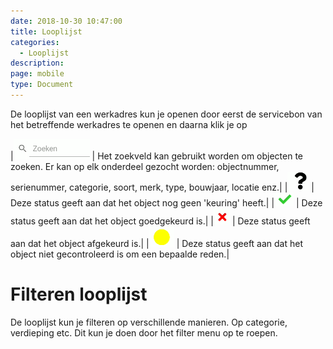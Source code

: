 ```yaml
---
date: 2018-10-30 10:47:00
title: Looplijst
categories:
  - Looplijst
description:
page: mobile
type: Document
---
```


De looplijst van een werkadres kun je openen door eerst de servicebon van het betreffende werkadres te openen en daarna klik je op <i class="fas fa-building"></i>


|![](/images/2018-11-09-09-33-44.png)   | Het zoekveld kan gebruikt worden om objecten te zoeken. Er kan op elk onderdeel gezocht worden: objectnummer, serienummer, categorie, soort, merk, type, bouwjaar, locatie enz.|
|![](/images/2018-11-09-09-35-43.png)   | Deze status geeft aan dat het object nog geen 'keuring' heeft.|
|![](/images/2018-11-09-09-36-17.png)   | Deze status geeft aan dat het object goedgekeurd is.|
|![](/images/2018-11-09-09-37-30.png)   | Deze status geeft aan dat het object afgekeurd is.|
|![](/images/2018-11-09-09-37-52.png)   | Deze status geeft aan dat het object niet gecontroleerd is om een bepaalde reden.|



# Filteren looplijst
De looplijst kun je filteren op verschillende manieren. Op categorie, verdieping etc.
Dit kun je doen door het filter menu <i class="fas fa-filter"></i> op te roepen.